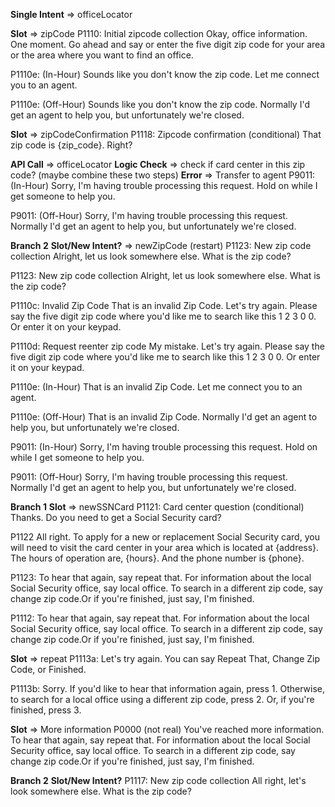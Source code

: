 **Single Intent** => officeLocator

**Slot** => zipCode
P1110: Initial zipcode collection
Okay, office information. One moment. Go ahead and say or enter the five digit zip code for your area or the area where you want to find an office.

P1110e: (In-Hour)
Sounds like you don't know the zip code. Let me connect you to an agent.

P1110e: (Off-Hour)
Sounds like you don't know the zip code. Normally I'd get an agent to help you, but unfortunately we're closed.

**Slot** => zipCodeConfirmation
P1118: Zipcode confirmation (conditional)
That zip code is {zip_code}. Right?

**API Call** => officeLocator
**Logic Check** => check if card center in this zip code?
(maybe combine these two steps)
**Error** => Transfer to agent
P9011: (In-Hour)
Sorry, I'm having trouble processing this request. Hold on while I get someone to help you.

P9011: (Off-Hour)
Sorry, I'm having trouble processing this request. Normally I'd get an agent to help you, but unfortunately we're closed.

**Branch 2**
**Slot/New Intent?** => newZipCode (restart)
P1123: New zip code collection
Alright, let us look somewhere else. What is the zip code?

P1123: New zip code collection
Alright, let us look somewhere else. What is the zip code?

P1110c: Invalid Zip Code
That is an invalid Zip Code. Let's try again. Please say the five digit zip code where you'd like me to search like this 1 2 3 0 0. Or enter it on your keypad.

P1110d: Request reenter zip code
My mistake. Let's try again. Please say the five digit zip code where you'd like me to search like this 1 2 3 0 0. Or enter it on your keypad.

P1110e: (In-Hour)
That is an invalid Zip Code. Let me connect you to an agent.

P1110e: (Off-Hour)
That is an invalid Zip Code. Normally I'd get an agent to help you, but unfortunately we're closed.

P9011: (In-Hour)
Sorry, I'm having trouble processing this request. Hold on while I get someone to help you.

P9011: (Off-Hour)
Sorry, I'm having trouble processing this request. Normally I'd get an agent to help you, but unfortunately we're closed.

**Branch 1**
**Slot** => newSSNCard
P1121: Card center question (conditional)
Thanks. Do you need to get a Social Security card?

P1122
All right. To apply for a new or replacement Social Security card, you will need to visit the card center in your area which is located at {address}. The hours of operation are, {hours}. And the phone number is {phone}.

P1123: To hear that again, say repeat that. For information about the local Social Security office, say local office. To search in a different zip code, say change zip code.Or if you're finished, just say, I'm finished.

P1112:
To hear that again, say repeat that. For information about the local Social Security office, say local office. To search in a different zip code, say change zip code.Or if you're finished, just say, I'm finished.

**Slot** => repeat
P1113a:
Let's try again. You can say Repeat That, Change Zip Code, or Finished.

P1113b:
Sorry. If you'd like to hear that information again, press 1. Otherwise, to search for a local office using a different zip code, press 2. Or, if you're finished, press 3.

**Slot** => More information
P0000 (not real)
You've reached more information. To hear that again, say repeat that. For information about the local Social Security office, say local office. To search in a different zip code, say change zip code.Or if you're finished, just say, I'm finished.

**Branch 2**
**Slot/New Intent?**
P1117: New zip code collection
All right, let's look somewhere else. What is the zip code?
